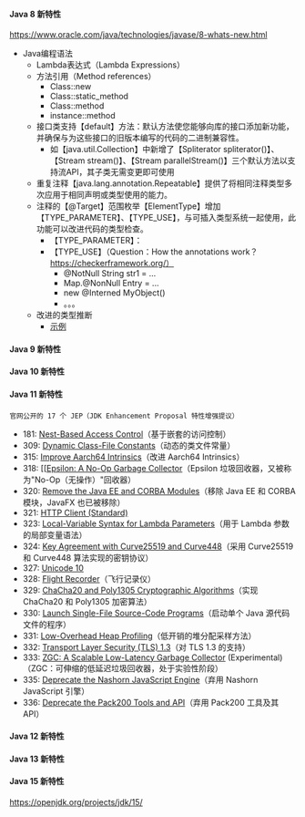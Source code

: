 #### Java 8 新特性
https://www.oracle.com/java/technologies/javase/8-whats-new.html

* Java编程语法
  * Lambda表达式（Lambda Expressions）
  * 方法引用（Method references）
    * Class::new
    * Class::static_method
    * Class::method
    * instance::method
  * 接口类支持【default】方法：默认方法使您能够向库的接口添加新功能，并确保与为这些接口的旧版本编写的代码的二进制兼容性。
    * 如【java.util.Collection】中新增了【Spliterator<E> spliterator()】、【Stream<E> stream()】、【Stream<E> parallelStream()】三个默认方法以支持流API，其子类无需变更即可使用
  * 重复注释【java.lang.annotation.Repeatable】提供了将相同注释类型多次应用于相同声明或类型使用的能力。
  * 注释的【@Target】范围枚举【ElementType】增加【TYPE_PARAMETER】、【TYPE_USE】，与可插入类型系统一起使用，此功能可以改进代码的类型检查。
    * 【TYPE_PARAMETER】：
    * 【TYPE_USE】（Question：How the annotations work？https://checkerframework.org/）
      * @NotNull String str1 = ...
      * Map.@NonNull Entry = ...
      * new @Interned MyObject()
      * 。。。
  * 改进的类型推断
    * [示例](./src/main/java/com/walklown/learn/jarkata/base/TypeInferenceDemo.java)


#### Java 9 新特性
#### Java 10 新特性
#### Java 11 新特性

`官网公开的 17 个 JEP（JDK Enhancement Proposal 特性增强提议）`

* 181: [Nest-Based Access Control](http://openjdk.java.net/jeps/181)（基于嵌套的访问控制）
* 309: [Dynamic Class-File Constants](http://openjdk.java.net/jeps/309)（动态的类文件常量）
* 315: [Improve Aarch64 Intrinsics](http://openjdk.java.net/jeps/315)（改进 Aarch64 Intrinsics）
* 318: [[[Epsilon: A No-Op Garbage Collector](http://openjdk.java.net/jeps/318)（Epsilon 垃圾回收器，又被称为"No-Op（无操作）"回收器）
* 320: [Remove the Java EE and CORBA Modules](http://openjdk.java.net/jeps/320)（移除 Java EE 和 CORBA 模块，JavaFX 也已被移除）
* 321: [HTTP Client (Standard)](http://openjdk.java.net/jeps/321)
* 323: [Local-Variable Syntax for Lambda Parameters](http://openjdk.java.net/jeps/323)（用于 Lambda 参数的局部变量语法）
* 324: [Key Agreement with Curve25519 and Curve448](http://openjdk.java.net/jeps/324)（采用 Curve25519 和 Curve448 算法实现的密钥协议）
* 327: [Unicode 10](http://openjdk.java.net/jeps/327)
* 328: [Flight Recorder](http://openjdk.java.net/jeps/328)（飞行记录仪）
* 329: [ChaCha20 and Poly1305 Cryptographic Algorithms](http://openjdk.java.net/jeps/329)（实现 ChaCha20 和 Poly1305 加密算法）
* 330: [Launch Single-File Source-Code Programs](http://openjdk.java.net/jeps/330)（启动单个 Java 源代码文件的程序）
* 331: [Low-Overhead Heap Profiling](http://openjdk.java.net/jeps/331)（低开销的堆分配采样方法）
* 332: [Transport Layer Security (TLS) 1.3](http://openjdk.java.net/jeps/332)（对 TLS 1.3 的支持）
* 333: [ZGC: A Scalable Low-Latency Garbage Collector](http://openjdk.java.net/jeps/333) (Experimental)（ZGC：可伸缩的低延迟垃圾回收器，处于实验性阶段）
* 335: [Deprecate the Nashorn JavaScript Engine](http://openjdk.java.net/jeps/335)（弃用 Nashorn JavaScript 引擎）
* 336: [Deprecate the Pack200 Tools and API](http://openjdk.java.net/jeps/336)（弃用 Pack200 工具及其 API）


#### Java 12 新特性

#### Java 13 新特性

#### Java 15 新特性

https://openjdk.org/projects/jdk/15/